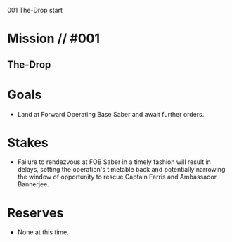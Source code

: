 001
The-Drop
start

# Mission // #001

## The-Drop

# Goals

- Land at Forward Operating Base Saber and await further orders.

# Stakes

- Failure to rendezvous at FOB Saber in a timely fashion will result in delays, setting the operation's timetable back and potentially narrowing the window of opportunity to rescue Captain Farris and Ambassador Bannerjee.

# Reserves

- None at this time.